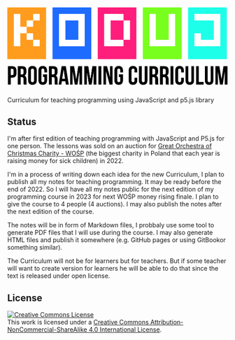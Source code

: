 <h1 align="center">
  <picture>
    <source media="(prefers-color-scheme: dark)" srcset="https://github.com/jcubic/koduj-curriculum/blob/master/assets/logo-white.svg?raw=true">
    <source media="(prefers-color-scheme: light)" srcset="https://github.com/jcubic/koduj-curriculum/blob/master/assets/logo-black.svg?raw=true">
    <img alt="Koduj Programming Curriculum logo" src="https://github.com/jcubic/koduj-curriculum/blob/master/assets/logo-black.svg?raw=true">
  </picture>
</h1>

Curriculum for teaching programming using JavaScript and p5.js library

## Status

I'm after first edition of teaching programming with JavaScript and P5.js for one person. The lessons was sold on an auction for [Great Orchestra of Christmas Charity - WOŚP](https://en.wikipedia.org/wiki/Great_Orchestra_of_Christmas_Charity) (the biggest charity in Poland that each year is raising money for sick children) in 2022.

I'm in a process of writing down each idea for the new Curriculum, I plan to publish all my notes for teaching programming. It may be ready before the end of 2022. So I will have all my notes public for the next edition of my programming course in 2023 for next WOŚP money rising finale. I plan to give the course to 4 people (4 auctions). I may also publish the notes after the next edition of the course.

The notes will be in form of Markdown files, I probbaly use some tool to generate PDF files that I will use during the course. I may also generate HTML files and publish it somewhere (e.g. GitHub pages or using GitBookor something similar).

The Curriculum will not be for learners but for teachers. But if some teacher will want to create version for learners he will be able to do that since the text is released under open license.

## License
<a rel="license" href="http://creativecommons.org/licenses/by-nc-sa/4.0/"><img alt="Creative Commons License" style="border-width:0" src="https://i.creativecommons.org/l/by-nc-sa/4.0/88x31.png" /></a><br />This work is licensed under a <a rel="license" href="http://creativecommons.org/licenses/by-nc-sa/4.0/">Creative Commons Attribution-NonCommercial-ShareAlike 4.0 International License</a>.

